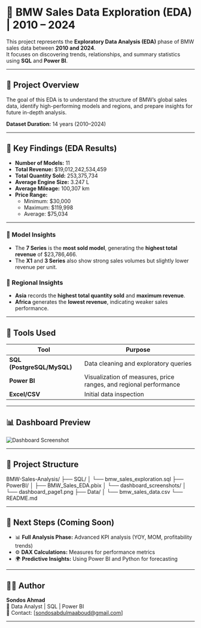 # 🚗 BMW Sales Data Exploration (EDA) | 2010 – 2024

This project represents the **Exploratory Data Analysis (EDA)** phase of BMW sales data between **2010 and 2024**.  
It focuses on discovering trends, relationships, and summary statistics using **SQL** and **Power BI**.

---

## 📂 Project Overview
The goal of this EDA is to understand the structure of BMW’s global sales data, identify high-performing models and regions, and prepare insights for future in-depth analysis.

**Dataset Duration:** 14 years (2010–2024)

---

## 🧮 Key Findings (EDA Results)

- **Number of Models:** 11  
- **Total Revenue:** \$19,012,242,534,459  
- **Total Quantity Sold:** 253,375,734  
- **Average Engine Size:** 3.247 L  
- **Average Mileage:** 100,307 km  
- **Price Range:**  
  - Minimum: \$30,000  
  - Maximum: \$119,998  
  - Average: \$75,034  

---

### 🔹 Model Insights
- The **7 Series** is the **most sold model**, generating the **highest total revenue** of \$23,786,466.  
- The **X1** and **3 Series** also show strong sales volumes but slightly lower revenue per unit.

### 🔹 Regional Insights
- **Asia** records the **highest total quantity sold** and **maximum revenue**.  
- **Africa** generates the **lowest revenue**, indicating weaker sales performance.

---

## 🧰 Tools Used
| Tool | Purpose |
|------|----------|
| **SQL (PostgreSQL/MySQL)** | Data cleaning and exploratory queries |
| **Power BI** | Visualization of measures, price ranges, and regional performance |
| **Excel/CSV** | Initial data inspection |

---

## 📊 Dashboard Preview
![Dashboard Screenshot](PowerBI/dashboard_screenshots/dashboard_page1.png)

---

## 📁 Project Structure
BMW-Sales-Analysis/
├── SQL/
│ └── bmw_sales_exploration.sql
├── PowerBI/
│ ├── BMW_Sales_EDA.pbix
│ └── dashboard_screenshots/
│ └── dashboard_page1.png
├── Data/
│ └── bmw_sales_data.csv
└── README.md

---

## 🧩 Next Steps (Coming Soon)
- 📊 **Full Analysis Phase:** Advanced KPI analysis (YOY, MOM, profitability trends)
- ⚙️ **DAX Calculations:** Measures for performance metrics
- 🌍 **Predictive Insights:** Using Power BI and Python for forecasting

---

## 👩‍💻 Author
**Sondos Ahmad**  
💼 Data Analyst | SQL | Power BI  
📧 Contact: [sondosabdulmaaboud@gmail.com]

---

